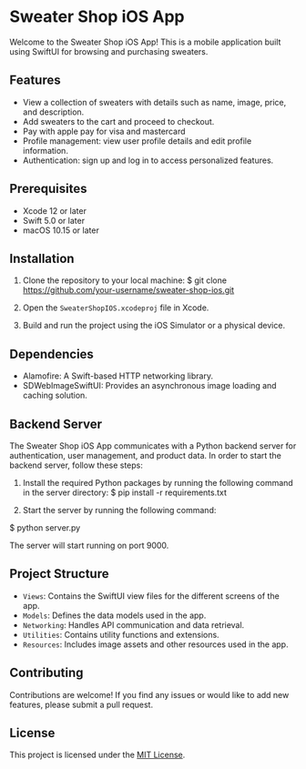 # Sweater Shop iOS App

Welcome to the Sweater Shop iOS App! This is a mobile application built using SwiftUI for browsing and purchasing sweaters.

## Features

- View a collection of sweaters with details such as name, image, price, and description.
- Add sweaters to the cart and proceed to checkout.
- Pay with apple pay for visa and mastercard
- Profile management: view user profile details and edit profile information.
- Authentication: sign up and log in to access personalized features.


## Prerequisites

- Xcode 12 or later
- Swift 5.0 or later
- macOS 10.15 or later

## Installation

1. Clone the repository to your local machine:
$ git clone https://github.com/your-username/sweater-shop-ios.git

2. Open the `SweaterShopIOS.xcodeproj` file in Xcode.

3. Build and run the project using the iOS Simulator or a physical device.

## Dependencies

- Alamofire: A Swift-based HTTP networking library.
- SDWebImageSwiftUI: Provides an asynchronous image loading and caching solution.

## Backend Server

The Sweater Shop iOS App communicates with a Python backend server for authentication, user management, and product data. In order to start the backend server, follow these steps:

1. Install the required Python packages by running the following command in the server directory:
$ pip install -r requirements.txt

2. Start the server by running the following command:

$ python server.py


The server will start running on port 9000.

## Project Structure

- `Views`: Contains the SwiftUI view files for the different screens of the app.
- `Models`: Defines the data models used in the app.
- `Networking`: Handles API communication and data retrieval.
- `Utilities`: Contains utility functions and extensions.
- `Resources`: Includes image assets and other resources used in the app.

## Contributing

Contributions are welcome! If you find any issues or would like to add new features, please submit a pull request.

## License

This project is licensed under the [MIT License](LICENSE).


